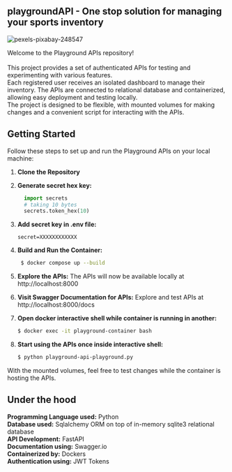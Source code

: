 ## playgroundAPI - One stop solution for managing your sports inventory


![pexels-pixabay-248547](https://github.com/vidhi-kumar/playgroundAPI/assets/55309127/b9359bbd-cf88-4e52-bf25-eef6e5e12526)


Welcome to the Playground APIs repository!<br><br>
This project provides a set of authenticated APIs for testing and experimenting with various features.<br> 
Each registered user receives an isolated dashboard to manage their inventory.
The APIs are connected to relational database and containerized, allowing easy deployment and testing locally.<br>
The project is designed to be flexible, with mounted volumes for making changes and a convenient script for interacting with the APIs.

## Getting Started

Follow these steps to set up and run the Playground APIs on your local machine:

1. **Clone the Repository**

2. **Generate secret hex key:**
    ```python
      import secrets
      # taking 10 bytes
      secrets.token_hex(10)
    ```

3.  **Add secret key in .env file:**
     ```env
     secret=XXXXXXXXXXXX
     ```

4. **Build and Run the Container:**
    ```bash
     $ docker compose up --build
    ```

5. **Explore the APIs:**
  The APIs will now be available locally at http://localhost:8000

6. **Visit Swagger Documentation for APIs:**
   Explore and test APIs at http://localhost:8000/docs

7. **Open docker interactive shell while container is running in another:**
   ```bash
   $ docker exec -it playground-container bash
   ```
   
8. **Start using the APIs once inside interactive shell:**
   ```bash
   $ python playground-api-playground.py
   ```

With the mounted volumes, feel free to test changes while the container is hosting the APIs.

## Under the hood
**Programming Language used:**
Python<br>
**Database used:**
Sqlalchemy ORM on top of in-memory sqlite3 relational database<br>
**API Development:**
FastAPI<br>
**Documentation using:**
Swagger.io<br>
**Containerized by:**
Dockers<br>
**Authentication using:**
JWT Tokens<br>
